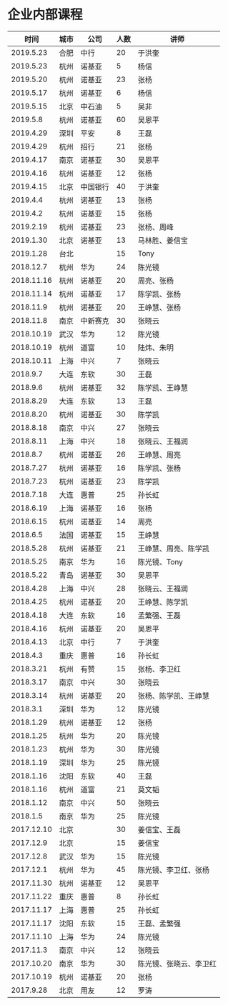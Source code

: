 # 企业内部课程

时间 | 城市 | 公司 | 人数 | 讲师
--- | --- | --- | --- | ---
2019.5.23 | 合肥 | 中行 | 20 | 于洪奎
2019.5.23 | 杭州 | 诺基亚 | 5 | 杨信
2019.5.20 | 杭州 | 诺基亚 | 23 | 张杨
2019.5.17 | 杭州 | 诺基亚 | 6 | 杨信
2019.5.15 | 北京 | 中石油 | 5 | 吴非
2019.5.8 | 杭州 | 诺基亚 | 60 | 吴恩平
2019.4.29 | 深圳 | 平安 | 8 | 王磊
2019.4.29 | 杭州 | 招行 | 21 | 张杨
2019.4.17 | 南京 | 诺基亚 | 30 | 吴恩平
2019.4.16 | 杭州 | 诺基亚 | 12 | 张杨
2019.4.15 | 北京 | 中国银行 | 40 | 于洪奎
2019.4.4 | 杭州 | 诺基亚 | 13 | 张杨
2019.4.2 | 杭州 | 诺基亚 | 15 | 张杨
2019.2.19 | 杭州 | 诺基亚 | 23 | 张杨、周峰
2019.1.30 | 北京 | 诺基亚 | 13 | 马林胜、姜信宝
2019.1.28 | 台北 | | 15 | Tony
2018.12.7 | 杭州 | 华为 | 24 | 陈光镜
2018.11.16 | 杭州 | 诺基亚 | 20 | 周亮、张杨
2018.11.14 | 杭州 | 诺基亚 | 17 | 陈学凯、张杨
2018.11.9 | 杭州 | 诺基亚 | 20 | 王峥慧、张杨
2018.11.8 | 南京 | 中新赛克 | 30 | 张晓云
2018.10.19 | 武汉 | 华为 | 12 | 陈光镜
2018.10.19 | 杭州 | 道富 | 10 | 陆炜、朱明
2018.10.11 | 上海 | 中兴 | 7 | 张晓云
2018.9.7 | 大连 | 东软 | 30 | 王磊
2018.9.6 | 杭州 | 诺基亚 | 32 | 陈学凯、王峥慧
2018.8.29 | 大连 | 东软 | 13 | 王磊
2018.8.20 | 杭州 | 诺基亚 | 30 | 陈学凯
2018.8.18 | 南京 | 中兴 | 27 | 张晓云
2018.8.11 | 上海 | 中兴 | 18 | 张晓云、王福润
2018.8.7 | 杭州 | 诺基亚 | 26 | 王峥慧、周亮
2018.7.27 | 杭州 | 诺基亚 | 16 | 陈学凯、张杨
2018.7.23 | 杭州 | 诺基亚 | 23 | 陈学凯
2018.7.18 | 大连 | 惠普 | 25 | 孙长虹
2018.6.19 | 上海 | 诺基亚 | 16 | 张杨
2018.6.15 | 杭州 | 诺基亚 | 14 | 周亮
2018.6.5 | 法国 | 诺基亚 | 15 | 王峥慧
2018.5.28 | 杭州 | 诺基亚 | 21 | 王峥慧、周亮、陈学凯
2018.5.25 | 南京 | 华为 | 16 | 陈光镜、Tony
2018.5.22 | 青岛 | 诺基亚 | 30 | 吴恩平
2018.4.28 | 上海 | 中兴 | 28 | 张晓云、王福润
2018.4.25 | 杭州 | 诺基亚 | 20 | 王峥慧、陈学凯
2018.4.18 | 大连 | 东软 | 16 | 孟繁强、王磊
2018.4.16 | 杭州 | 诺基亚 | 20 | 吴恩平
2018.4.13 | 北京 | 中行 | 7 | 于洪奎
2018.4.3 | 重庆 | 惠普 | 16 | 孙长虹
2018.3.21 | 杭州 | 有赞 | 15 | 张杨、李卫红
2018.3.17 | 南京 | 中兴 | 30 | 张晓云
2018.3.14 | 杭州 | 诺基亚 | 20 | 张杨、陈学凯、王峥慧
2018.3.1 | 深圳 | 华为 | 12 | 陈光镜
2018.1.29 | 杭州 | 诺基亚 | 12 | 张杨
2018.1.25 | 杭州 | 华为 | 20 | 陈光镜
2018.1.23 | 杭州 | 华为 | 30 | 陈光镜
2018.1.19 | 深圳 | 华为 | 25 | 陈光镜
2018.1.16 | 沈阳 | 东软 | 40 | 王磊
2018.1.16 | 杭州 | 道富 | 21 | 莫文韬
2018.1.12 | 南京 | 中兴 | 50 | 张晓云
2018.1.5 | 南京 | 华为 | 25 | 陈光镜
2017.12.10 | 北京 | | 30 | 姜信宝、王磊
2017.12.9 | 北京 | | 15 | 姜信宝
2017.12.8 | 武汉 | 华为 | 15 | 陈光镜
2017.12.1 | 杭州 | 华为 | 45 | 陈光镜、李卫红、张杨
2017.11.30 | 杭州 | 诺基亚 | 12 | 吴恩平
2017.11.22 | 重庆 | 惠普 | 8 | 孙长虹
2017.11.17 | 上海 | 惠普 | 25 | 孙长虹
2017.11.17 | 沈阳 | 东软 | 15 | 王磊、孟繁强
2017.11.10 | 上海 | 华为 | 24 | 陈光镜
2017.11.3 | 南京 | 中兴 | 12 | 张晓云
2017.10.20 | 南京 | 华为 | 30 | 陈光镜、张晓云、李卫红
2017.10.19 | 杭州 | 诺基亚 | 20 | 张杨
2017.9.28 | 北京 | 用友 | 12 | 罗涛
